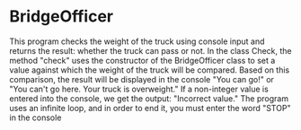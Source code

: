 # BridgeOfficer
This program checks the weight of the truck using console input and returns the result: whether the truck can pass or not.
In the class Check, the method "check" uses the constructor of the BridgeOfficer class to set a value against 
which the weight of the truck will be compared. 
Based on this comparison, the result will be displayed in the console "You can go!" or "You can't go here. Your truck is overweight."
If a non-integer value is entered into the console, we get the output: "Incorrect value."
The program uses an infinite loop, and in order to end it, you must enter the word "STOP" in the console
